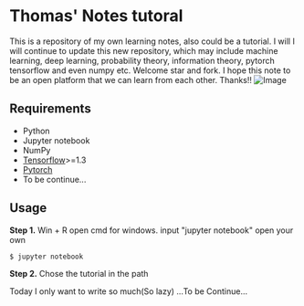 # Thomas' Notes tutoral

This is a repository of my own learning notes, also could be a tutorial. I will I will continue to update this new repository, which may include machine learning, deep learning, probability theory, information theory, pytorch tensorflow and even numpy etc.
Welcome star and fork. I hope this note to be an open platform that we can learn from each other. Thanks!!
![Image](imags/My.png)


## Requirements
- Python
- Jupyter notebook
- NumPy
- [Tensorflow](https://github.com/tensorflow/tensorflow)>=1.3
- [Pytorch](https://pytorch.org/)
- To be continue...

## Usage
**Step 1.** Win + R open cmd for windows. input "jupyter notebook" open your own

```
$ jupyter notebook
```

**Step 2.** Chose the tutorial in the path

Today I only want to write so much(So lazy)
...To be Continue...